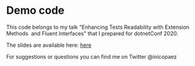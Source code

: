 # Demo code

This code belongs to my talk "Enhancing Tests Readability with Extension Methods  and Fluent Interfaces" that I
prepared for dotnetConf 2020.

The slides are available here: [here](https://app.box.com/s/07euaovinnen4pv4msxwd1xxoax3a04b)

For suggestions or questions you can find me on Twitter @inicopaez

